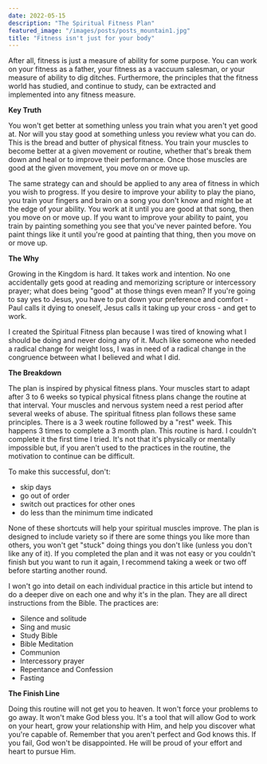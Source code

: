 ```yaml
---
date: 2022-05-15
description: "The Spiritual Fitness Plan"
featured_image: "/images/posts/posts_mountain1.jpg"
title: "Fitness isn't just for your body"
---
```


After all, fitness is just a measure of ability for some purpose. You can work on your fitness as a father, your fitness as a vaccuum salesman, or your measure of ability to dig ditches. Furthermore, the principles that the fitness world has studied, and continue to study, can be extracted and implemented into any fitness measure.

**Key Truth**

You won't get better at something unless you train what you aren't yet good at. Nor will you stay good at something unless you review what you can do. This is the bread and butter of physical fitness. You train your muscles to become better at a given movement or routine, whether that's break them down and heal or to improve their performance. Once those muscles are good at the given movement, you move on or move up.

The same strategy can and should be applied to any area of fitness in which you wish to progress. If you desire to improve your ability to play the piano, you train your fingers and brain on a song you don't know and might be at the edge of your ability. You work at it until you are good at that song, then you move on or move up. If you want to improve your ability to paint, you train by painting something you see that you've never painted before. You paint things like it until you're good at painting that thing, then you move on or move up.

**The Why**

Growing in the Kingdom is hard. It takes work and intention. No one accidentally gets good at reading and memorizing scripture or intercessory prayer; what does being "good" at those things even mean? If you're going to say yes to Jesus, you have to put down your preference and comfort - Paul calls it dying to oneself, Jesus calls it taking up your cross - and get to work.

I created the Spiritual Fitness plan because I was tired of knowing what I should be doing and never doing any of it. Much like someone who needed a radical change for weight loss, I was in need of a radical change in the congruence between what I believed and what I did.


**The Breakdown**
  
The plan is inspired by physical fitness plans. Your muscles start to adapt after 3 to 6 weeks so typical physical fitness plans change the routine at that interval. Your muscles and nervous system need a rest period after several weeks of abuse. The spiritual fitness plan follows these same principles. There is a 3 week routine followed by a "rest" week. This happens 3 times to complete a 3 month plan. This routine is hard. I couldn't complete it the first time I tried. It's not that it's physically or mentally impossible but, if you aren't used to the practices in the routine, the motivation to continue can be difficult.
  
To make this successful, don't:
  * skip days
  * go out of order
  * switch out practices for other ones
  * do less than the minimum time indicated

None of these shortcuts will help your spiritual muscles improve. The plan is designed to include variety so if there are some things you like more than others, you won't get "stuck" doing things you don't like (unless you don't like any of it). If you completed the plan and it was not easy or you couldn't finish but you want to run it again, I recommend taking a week or two off before starting another round.
  
I won't go into detail on each individual practice in this article but intend to do a deeper dive on each one and why it's in the plan. They are all direct instructions from the Bible. The practices are:
  * Silence and solitude
  * Sing and music
  * Study Bible
  * Bible Meditation
  * Communion
  * Intercessory prayer
  * Repentance and Confession
  * Fasting
  
**The Finish Line**
  
Doing this routine will not get you to heaven. It won't force your problems to go away. It won't make God bless you. It's a tool that will allow God to work on your heart, grow your relationship with Him, and help you discover what you're capable of. Remember that you aren't perfect and God knows this. If you fail, God won't be disappointed. He will be proud of your effort and heart to pursue Him.
